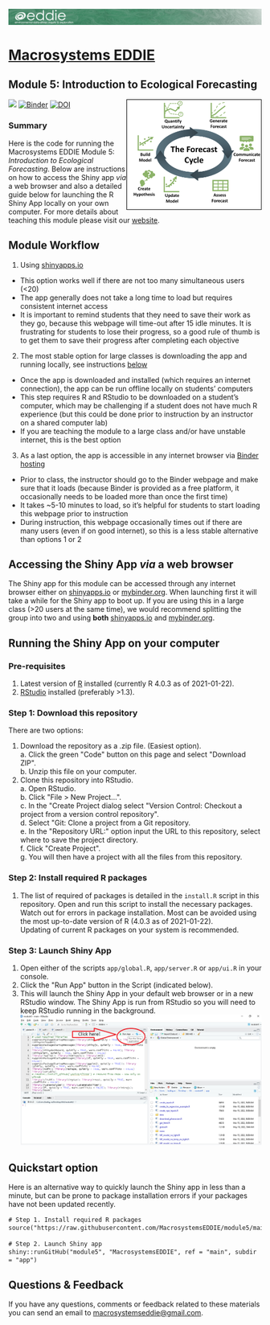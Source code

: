 ![](app/www/project-eddie-banner-2020_green.png)<!-- -->
# [Macrosystems EDDIE](https://serc.carleton.edu/eddie/macrosystems/index.html)
## Module 5: Introduction to Ecological Forecasting
[![](https://img.shields.io/badge/Shiny-shinyapps.io-blue?style=flat&labelColor=white&logo=RStudio&logoColor=blue)](https://macrosystemseddie.shinyapps.io/module5/)
[![Binder](https://mybinder.org/badge_logo.svg)](https://mybinder.org/v2/zenodo/10.5281/zenodo.6363500/?urlpath=shiny/app/)
[![DOI](https://zenodo.org/badge/DOI/10.5281/zenodo.6581279.svg)](https://doi.org/10.5281/zenodo.6581279)
<a href="url"><img src="app/www/mod5_viz_v2.png" align="right" height="220" width="269" ></a>
### Summary
Here is the code for running the Macrosystems EDDIE Module 5: _Introduction to Ecological Forecasting_. Below are instructions on how to access the Shiny app *via* a web browser and also a detailed guide below for launching the R Shiny App locally on your own computer. For more details about teaching this module please visit our [website](https://serc.carleton.edu/eddie/teaching_materials/modules/module5.html).

## Module Workflow
1. Using [shinyapps.io](https://macrosystemseddie.shinyapps.io/module5/)
- This option works well if there are not too many simultaneous users (<20) 
- The app generally does not take a long time to load but requires consistent internet access
- It is important to remind students that they need to save their work as they go, because this webpage will time-out after 15 idle minutes. It is frustrating for students to lose their progress, so a good rule of thumb is to get them to save their progress after completing each objective
2. The most stable option for large classes is downloading the app and running locally, see instructions [below](#running-the-shiny-app-on-your-computer)
- Once the app is downloaded and installed (which requires an internet connection), the app can be run offline locally on students’ computers
- This step requires R and RStudio to be downloaded on a student’s computer, which may be challenging if a student does not have much R experience (but this could be done prior to instruction by an instructor on a shared computer lab)
- If you are teaching the module to a large class and/or have unstable internet, this is the best option
3. As a last option, the app is accessible in any internet browser via [Binder hosting](https://mybinder.org/v2/zenodo/10.5281/zenodo.6363500/?urlpath=shiny/app/)
- Prior to class, the instructor should go to the Binder webpage and make sure that it loads (because Binder is provided as a free platform, it occasionally needs to be loaded more than once the first time)
- It takes ~5-10 minutes to load, so it’s helpful for students to start loading this webpage prior to instruction
- During instruction, this webpage occasionally times out if there are many users (even if on good internet), so this is a less stable alternative than options 1 or 2


## Accessing the Shiny App _via_ a web browser
The Shiny app for this module can be accessed through any internet browser either on [shinyapps.io](https://macrosystemseddie.shinyapps.io/module5/) or [mybinder.org](https://mybinder.org/v2/zenodo/10.5281/zenodo.6363500/?urlpath=shiny/app/).
When launching first it will take a while for the Shiny app to boot up. If you are using this in a large class (>20 users at the same time), we would recommend splitting the group into two and using **both** [shinyapps.io](https://macrosystemseddie.shinyapps.io/module5/) and [mybinder.org](https://mybinder.org/v2/gh/MacrosystemsEDDIE/module5/main?urlpath=shiny/app/).

##  Running the Shiny App on your computer
### Pre-requisites
1. Latest version of [R](https://cran.r-project.org/) installed (currently R 4.0.3 as of 2021-01-22).  
2. [RStudio](https://rstudio.com/products/rstudio/download/) installed (preferably >1.3).  

### Step 1: Download this repository
There are two options:  
1. Download the repository as a .zip file. (Easiest option).  
    a.  Click the green "Code" button on this page and select "Download ZIP".  
    b.  Unzip this file on your computer.  
2. Clone this repository into RStudio.  
		a.  Open RStudio.  
		b.  Click "File > New Project...".  
		c.  In the "Create Project dialog select "Version Control: Checkout a project from a version control repository".  
		d. Select "Git: Clone a project from a Git repository.  
		e. In the "Repository URL:" option input the URL to this repository, select where to save the project directory.  
		f. Click "Create Project".  
		g. You will then have a project with all the files from this repository.  
		
### Step 2: Install required R packages
1. The list of required of packages is detailed in the `install.R` script in this repository. Open and run this script to install the necessary packages.  
  Watch out for errors in package installation. Most can be avoided using the most up-to-date version of R (4.0.3 as of 2021-01-22).  
  Updating of current R packages on your system is recommended.

### Step 3: Launch Shiny App
1. Open either of the scripts `app/global.R`, `app/server.R` or `app/ui.R` in your console.
2. Click the "Run App" button in the Script (indicated below).  
3. This will launch the Shiny App in your default web browser or in a new RStudio window. The Shiny App is run from RStudio so you will need to keep RStudio running in the background.  
![](app/www/launch_app.png)<!-- -->	

## Quickstart option
Here is an alternative way to quickly launch the Shiny app in less than a minute, but can be prone to package installation errors if your packages have not been updated recently.
```
# Step 1. Install required R packages
source("https://raw.githubusercontent.com/MacrosystemsEDDIE/module5/main/install.R")

# Step 2. Launch Shiny app
shiny::runGitHub("module5", "MacrosystemsEDDIE", ref = "main", subdir = "app")
```

## Questions & Feedback
If you have any questions, comments or feedback related to these materials you can send an email to [macrosystemseddie@gmail.com]().
 
